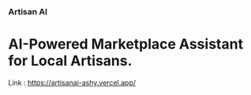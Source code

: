 ### Artisan AI
AI-Powered Marketplace Assistant for Local Artisans.
======
Link : https://artisanai-ashy.vercel.app/
